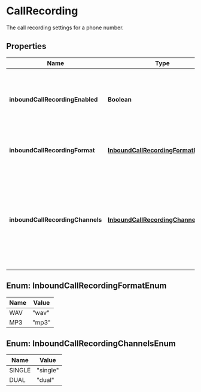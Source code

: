 

# CallRecording

The call recording settings for a phone number.

## Properties

Name | Type | Description | Notes
------------ | ------------- | ------------- | -------------
**inboundCallRecordingEnabled** | **Boolean** | When enabled, any inbound call to this number will be recorded. |  [optional]
**inboundCallRecordingFormat** | [**InboundCallRecordingFormatEnum**](#InboundCallRecordingFormatEnum) | The audio file format for calls being recorded. |  [optional]
**inboundCallRecordingChannels** | [**InboundCallRecordingChannelsEnum**](#InboundCallRecordingChannelsEnum) | When using &#39;dual&#39; channels, final audio file will be stereo recorded with the first leg on channel A, and the rest on channel B. |  [optional]



## Enum: InboundCallRecordingFormatEnum

Name | Value
---- | -----
WAV | &quot;wav&quot;
MP3 | &quot;mp3&quot;



## Enum: InboundCallRecordingChannelsEnum

Name | Value
---- | -----
SINGLE | &quot;single&quot;
DUAL | &quot;dual&quot;




